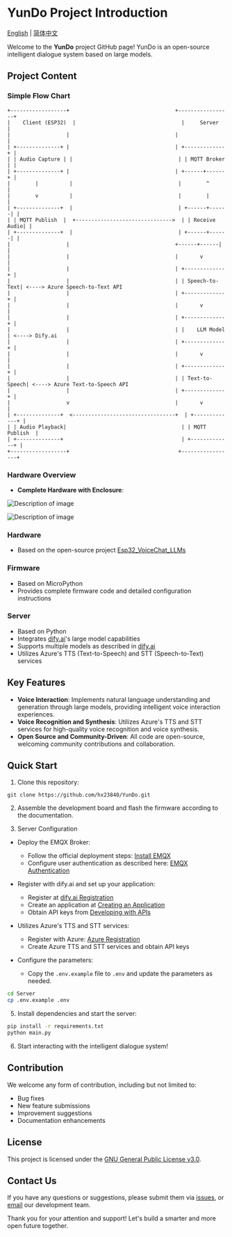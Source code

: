 # YunDo Project Introduction

[English](./README.md) | [简体中文](./README_CN.md)

Welcome to the **YunDo** project GitHub page! YunDo is an open-source intelligent dialogue system based on large models.

## Project Content

### Simple Flow Chart
```plaintext
+------------------+                                  +-----------------+
|    Client (ESP32)  |                                  |     Server        |
|                  |                                  |                 |
| +--------------+ |                                  | +-------------+ |
| | Audio Capture | |                                  | | MQTT Broker | |
| +--------------+ |                                  | +------+------+ |
|        |          |                                  |        ^        |
|        v          |                                  |        |        |
| +--------------+  |                                  | +------+------| |
| | MQTT Publish  |  +------------------------------->  | | Receive Audio| |
| +--------------+  |                                  | +------+------| |
|                  |                                  +------+------| |
|                  |                                  |       v        |
|                  |                                  | +-------------+ |
|                  |                                  | | Speech-to-Text| <----> Azure Speech-to-Text API
|                  |                                  | +-------------+ |
|                  |                                  |       v        |
|                  |                                  | +-------------+ |
|                  |                                  | |    LLM Model   | <----> Dify.ai
|                  |                                  | +-------------+ |
|                  |                                  |       v        |
|                  |                                  | +-------------+ |
|                  |                                  | | Text-to-Speech| <----> Azure Text-to-Speech API
|                  |                                  | +-------------+ |
|                  v                                  |       v        |
| +--------------+  <---------------------------------+  | +-------------+ |
| | Audio Playback|                                     | | MQTT Publish  |
| +--------------+                                      | +-------------+ |
+------------------+                                   +-----------------+
```
### Hardware Overview
- **Complete Hardware with Enclosure**:

![Description of image](Docs/Shell-02.png)

![Description of image](Docs/Shell-01.png)

### Hardware
- Based on the open-source project [Esp32_VoiceChat_LLMs](https://github.com/MetaWu2077/Esp32_VoiceChat_LLMs)

### Firmware
- Based on MicroPython
- Provides complete firmware code and detailed configuration instructions

### Server
- Based on Python
- Integrates [dify.ai](https://dify.ai)'s large model capabilities
- Supports multiple models as described in [dify.ai](https://docs.dify.ai/getting-started/readme/model-providers)
- Utilizes Azure's TTS (Text-to-Speech) and STT (Speech-to-Text) services

## Key Features
- **Voice Interaction**: Implements natural language understanding and generation through large models, providing intelligent voice interaction experiences.
- **Voice Recognition and Synthesis**: Utilizes Azure's TTS and STT services for high-quality voice recognition and voice synthesis.
- **Open Source and Community-Driven**: All code are open-source, welcoming community contributions and collaboration.

## Quick Start
1. Clone this repository:
```
git clone https://github.com/hx23840/YunDo.git
```
2. Assemble the development board and flash the firmware according to the documentation.

3. Server Configuration

- Deploy the EMQX Broker:
  - Follow the official deployment steps: [Install EMQX](https://www.emqx.io/docs/en/latest/deploy/install-docker.html)
  - Configure user authentication as described here: [EMQX Authentication](https://www.emqx.io/docs/en/latest/access-control/authn/mnesia.html)

- Register with dify.ai and set up your application:
  - Register at [dify.ai Registration](https://docs.dify.ai/getting-started/cloud)
  - Create an application at [Creating an Application](https://docs.dify.ai/guides/application-design/creating-an-application)
  - Obtain API keys from [Developing with APIs](https://docs.dify.ai/guides/application-publishing/developing-with-apis)

- Utilizes Azure's TTS and STT services:
  - Register with Azure: [Azure Registration](https://portal.azure.com)
  - Create Azure TTS and STT services and obtain API keys
  
- Configure the parameters:
  - Copy the `.env.example` file to `.env` and update the parameters as needed.
```bash
cd Server
cp .env.example .env
```

5. Install dependencies and start the server:
```bash
pip install -r requirements.txt
python main.py
```

6. Start interacting with the intelligent dialogue system!

## Contribution
We welcome any form of contribution, including but not limited to:
- Bug fixes
- New feature submissions
- Improvement suggestions
- Documentation enhancements

## License
This project is licensed under the [GNU General Public License v3.0](./LICENSE).

## Contact Us
If you have any questions or suggestions, please submit them via [issues](./issues), or [email](mailto:peter@lyrai.app) our development team.

Thank you for your attention and support! Let's build a smarter and more open future together.
